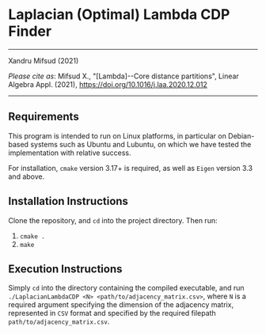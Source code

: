 # Laplacian (Optimal) Lambda CDP Finder

---
Xandru Mifsud (2021)

_Please cite as_: Mifsud X., "\[Lambda]--Core distance partitions", Linear Algebra Appl. (2021), https://doi.org/10.1016/j.laa.2020.12.012

---

## Requirements

This program is intended to run on Linux platforms, in particular on Debian-based systems such as Ubuntu and
Lubuntu, on which we have tested the implementation with relative success.

For installation, ```cmake``` version 3.17+ is required, as well as ```Eigen``` version 3.3 and above.

## Installation Instructions

Clone the repository, and ```cd``` into the project directory. Then run:

1. ```cmake .```
2. ```make```

## Execution Instructions

Simply ```cd``` into the directory containing the compiled executable, and run ```./LaplacianLambdaCDP <N> <path/to/adjacency_matrix.csv>```,
where ```N``` is a required argument specifying the dimension of the adjacency matrix, represented in ```CSV``` format and
specified by the required filepath ```path/to/adjacency_matrix.csv```.